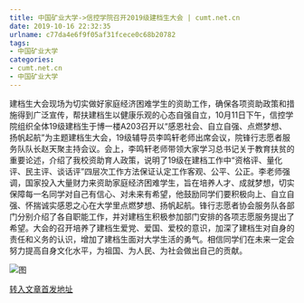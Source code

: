```yaml
---
title: 中国矿业大学->信控学院召开2019级建档生大会 | cumt.net.cn
date: 2019-10-16 22:32:35
urlname: c77da4e6f9f05af31fcece0c68b20782
tags: 
- 中国矿业大学
categories:
- cumt.net.cn
- 中国矿业大学
---
```

建档生大会现场为切实做好家庭经济困难学生的资助工作，确保各项资助政策和措施得到广泛宣传，帮扶建档生以健康乐观的心态自强自立，10月11日下午，信控学院组织全体19级建档生于博一楼A203召开以“感恩社会、自立自强、点燃梦想、扬帆起航”为主题建档生大会，19级辅导员李鸣轩老师出席会议，院锋行志愿者服务队队长赵天聚主持会议。会上，李鸣轩老师带领大家学习总书记关于教育扶贫的重要论述，介绍了我校资助育人政策，说明了19级在建档工作中“资格评、量化评、民主评、谈话评”四层次工作方法保证认定工作客观、公平、公正。李老师强调，国家投入大量财力来资助家庭经济困难学生，旨在培养人才、成就梦想，切实保障每一名同学对自己有信心、对未来有希望，他鼓励同学们要积极向上、自立自强、怀揣诚实感恩之心在大学里点燃梦想、扬帆起航。锋行志愿者协会服务队各部门分别介绍了各自职能工作，并对建档生积极参加部门安排的各项志愿服务提出了希望。大会的召开培养了建档生爱党、爱国、爱校的意识，加深了建档生对自身的责任和义务的认识，增加了建档生面对大学生活的勇气。相信同学们在未来一定会努力提高自身文化水平，为祖国、为人民、为社会做出自己的贡献。

![图](http://xwzx.cumt.edu.cn/_upload/article/images/fd/db/ab2aae1048d9b8a76a43c200e31b/b9ca8ec6-6fa3-4ca2-8814-d7bc2eb03465.png)

[转入文章首发地址](http://xwzx.cumt.edu.cn/4f/d0/c523a544720/page.htm)